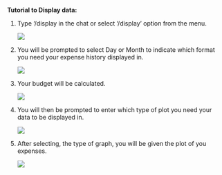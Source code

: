 ﻿**Tutorial to Display data:**

1. Type ‘/display in the chat or select ‘/display’ option from the menu.

   ![](./image/Aspose.Words.35a40138-4445-4305-9f60-676b5e33b955.001.png)

2. You will be prompted to select Day or Month to indicate which format you need your expense history displayed in.

   ![](./image/Aspose.Words.35a40138-4445-4305-9f60-676b5e33b955.002.png)


3. Your budget will be calculated.

   ![](./image/Aspose.Words.35a40138-4445-4305-9f60-676b5e33b955.003.png)

4. You will then be prompted to enter which type of plot you need your data to be displayed in.

   ![](./image/Aspose.Words.35a40138-4445-4305-9f60-676b5e33b955.004.png)


5. After selecting, the type of graph, you will be given the plot of you expenses.

   ![](./image/Aspose.Words.35a40138-4445-4305-9f60-676b5e33b955.005.png)

